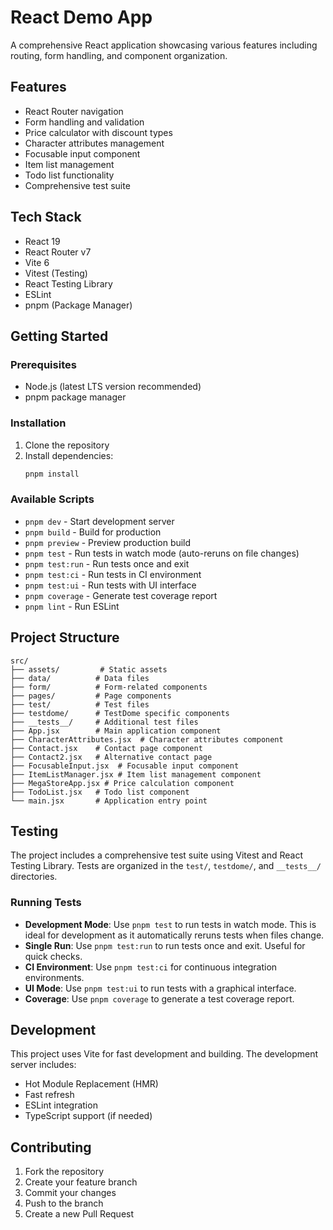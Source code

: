 # React Demo App

A comprehensive React application showcasing various features including routing, form handling, and component organization.

## Features

- React Router navigation
- Form handling and validation
- Price calculator with discount types
- Character attributes management
- Focusable input component
- Item list management
- Todo list functionality
- Comprehensive test suite

## Tech Stack

- React 19
- React Router v7
- Vite 6
- Vitest (Testing)
- React Testing Library
- ESLint
- pnpm (Package Manager)

## Getting Started

### Prerequisites

- Node.js (latest LTS version recommended)
- pnpm package manager

### Installation

1. Clone the repository
2. Install dependencies:
   ```bash
   pnpm install
   ```

### Available Scripts

- `pnpm dev` - Start development server
- `pnpm build` - Build for production
- `pnpm preview` - Preview production build
- `pnpm test` - Run tests in watch mode (auto-reruns on file changes)
- `pnpm test:run` - Run tests once and exit
- `pnpm test:ci` - Run tests in CI environment
- `pnpm test:ui` - Run tests with UI interface
- `pnpm coverage` - Generate test coverage report
- `pnpm lint` - Run ESLint

## Project Structure

```
src/
├── assets/         # Static assets
├── data/          # Data files
├── form/          # Form-related components
├── pages/         # Page components
├── test/          # Test files
├── testdome/      # TestDome specific components
├── __tests__/     # Additional test files
├── App.jsx        # Main application component
├── CharacterAttributes.jsx  # Character attributes component
├── Contact.jsx    # Contact page component
├── Contact2.jsx   # Alternative contact page
├── FocusableInput.jsx  # Focusable input component
├── ItemListManager.jsx # Item list management component
├── MegaStoreApp.jsx # Price calculation component
├── TodoList.jsx   # Todo list component
└── main.jsx       # Application entry point
```

## Testing

The project includes a comprehensive test suite using Vitest and React Testing Library. Tests are organized in the `test/`, `testdome/`, and `__tests__/` directories.

### Running Tests

- **Development Mode**: Use `pnpm test` to run tests in watch mode. This is ideal for development as it automatically reruns tests when files change.
- **Single Run**: Use `pnpm test:run` to run tests once and exit. Useful for quick checks.
- **CI Environment**: Use `pnpm test:ci` for continuous integration environments.
- **UI Mode**: Use `pnpm test:ui` to run tests with a graphical interface.
- **Coverage**: Use `pnpm coverage` to generate a test coverage report.

## Development

This project uses Vite for fast development and building. The development server includes:
- Hot Module Replacement (HMR)
- Fast refresh
- ESLint integration
- TypeScript support (if needed)

## Contributing

1. Fork the repository
2. Create your feature branch
3. Commit your changes
4. Push to the branch
5. Create a new Pull Request

